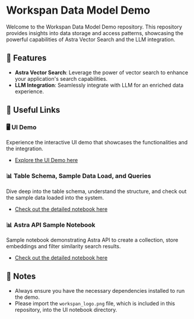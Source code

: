 # Workspan Data Model Demo

Welcome to the Workspan Data Model Demo repository. This repository provides insights into data storage and access patterns, showcasing the powerful capabilities of Astra Vector Search and the LLM integration.

## 📌 Features

- **Astra Vector Search**: Leverage the power of vector search to enhance your application's search capabilities.
- **LLM Integration**: Seamlessly integrate with LLM for an enriched data experience.

## 🔗 Useful Links

### 🖥️ UI Demo 

Experience the interactive UI demo that showcases the functionalities and the integration.
- [Explore the UI Demo here](https://github.com/faizalrub-datastax/workspan-datamodel-demo/blob/main/Workspan_UI_Demo.ipynb)

### 📊 Table Schema, Sample Data Load, and Queries

Dive deep into the table schema, understand the structure, and check out the sample data loaded into the system.
- [Check out the detailed notebook here](https://github.com/faizalrub-datastax/workspan-datamodel-demo/blob/main/Workspan_Data_Model.ipynb)

### 📊 Astra API Sample Notebook
Sample notebook demonstrating Astra API to create a collection, store embeddings and filter similarity search results.
- [Check out the detailed notebook here](https://github.com/faizalrub-datastax/workspan-datamodel-demo/blob/main/Workspan_AstraPy.ipynb)


## 📝 Notes

- Always ensure you have the necessary dependencies installed to run the demo.
- Please import the `workspan_logo.png` file, which is included in this repository, into the UI notebook directory.


